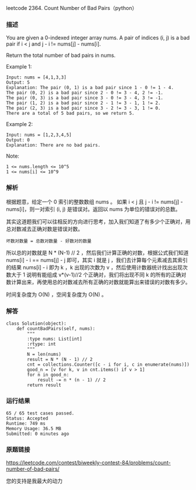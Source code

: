 leetcode  2364. Count Number of Bad Pairs（python）




### 描述

You are given a 0-indexed integer array nums. A pair of indices (i, j) is a bad pair if i < j and j - i != nums[j] - nums[i].

Return the total number of bad pairs in nums.



Example 1:

	Input: nums = [4,1,3,3]
	Output: 5
	Explanation: The pair (0, 1) is a bad pair since 1 - 0 != 1 - 4.
	The pair (0, 2) is a bad pair since 2 - 0 != 3 - 4, 2 != -1.
	The pair (0, 3) is a bad pair since 3 - 0 != 3 - 4, 3 != -1.
	The pair (1, 2) is a bad pair since 2 - 1 != 3 - 1, 1 != 2.
	The pair (2, 3) is a bad pair since 3 - 2 != 3 - 3, 1 != 0.
	There are a total of 5 bad pairs, so we return 5.

	
Example 2:

	Input: nums = [1,2,3,4,5]
	Output: 0
	Explanation: There are no bad pairs.




Note:

	1 <= nums.length <= 10^5
	1 <= nums[i] <= 10^9


### 解析

根据题意，给定一个 0 索引的整数数组 nums 。 如果 i < j 且 j - i != nums[j] - nums[i]，则一对索引 (i, j) 是错误对。返回以 nums 为单位的错误对的总数。

其实这道题我们可以往相反的方向进行思考，加入我们知道了有多少个正确对，用总对数减去正确对数是错误对数。

	坏数对数量 = 总数对数量 - 好数对的数量
	
所以总的对数就是 N \* (N-1) // 2 ，然后我们计算正确的对数，根据公式我们知道  nums[i] - i == nums[j] - j 即可，其实 i 就是 j ，我们去计算每个元素减去其索引的结果 nums[i] - i 即为 k ，k 出现的次数为 v ，然后使用计数器统计找出出现次数大于 1 说明有能组成  v\*(v-1)//2  个正确对，我们将出现不同 k 的所有的正确对数计算出来，再使用总的对数减去所有正确的对数就能算出来错误的对数有多少。

时间复杂度为 O(N) ，空间复杂度为 O(N) 。
### 解答

	class Solution(object):
	    def countBadPairs(self, nums):
	        """
	        :type nums: List[int]
	        :rtype: int
	        """
	        N = len(nums)
	        result = N * (N - 1) // 2
	        cnt = collections.Counter([c - i for i, c in enumerate(nums)])
	        good_n = [v for k, v in cnt.items() if v > 1]
	        for n in good_n:
	            result -= n * (n - 1) // 2
	        return result


### 运行结果
	
	65 / 65 test cases passed.
	Status: Accepted
	Runtime: 749 ms
	Memory Usage: 36.5 MB
	Submitted: 0 minutes ago



### 原题链接

https://leetcode.com/contest/biweekly-contest-84/problems/count-number-of-bad-pairs/


您的支持是我最大的动力
